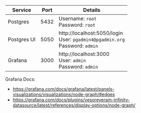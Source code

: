 | Service     | Port | Details                                                                             |
|-------------|------|-------------------------------------------------------------------------------------|
| Postgres    | 5432 | Username: `root` <br/>Password: `root`                                              |
| Postgres UI | 5050 | http://localhost:5050/login <br/>User: `pgadmin4@pgadmin.org`<br/>Password: `admin` |
| Grafana     | 3000 | http://localhost:3000       <br/>User: `admin` <br/> Password: `admin`               |


Grafana Docs:

- https://grafana.com/docs/grafana/latest/panels-visualizations/visualizations/node-graph/#edges
- https://grafana.com/docs/plugins/yesoreyeram-infinity-datasource/latest/references/display-options/node-graph/
